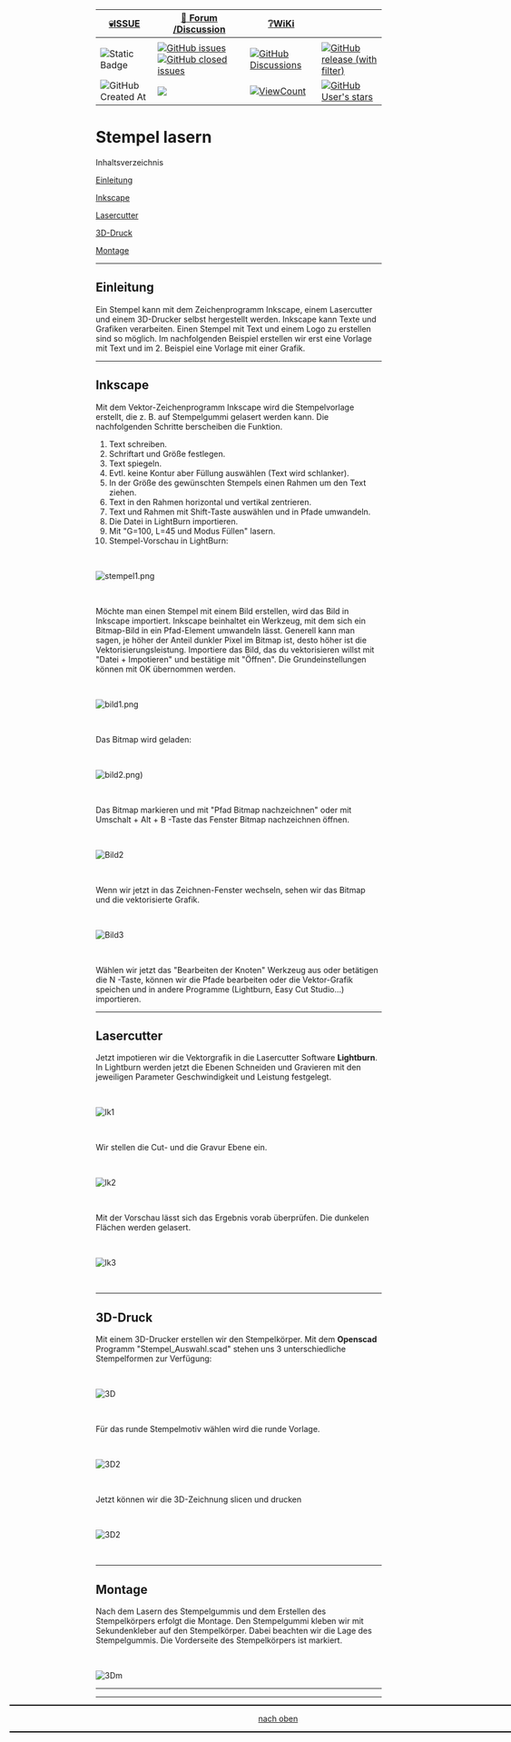 <a name="oben"></a>

<div align="center">

|[:skull:ISSUE](https://github.com/frankyhub/Stempel-lasern/issues?q=is%3Aissue)|[:speech_balloon: Forum /Discussion](https://github.com/frankyhub/Stempel-lasern/discussions)|[:grey_question:WiKi](https://github.com/frankyhub/Stempel-lasern/wiki)||
|--|--|--|--|
| | | | |
|![Static Badge](https://img.shields.io/badge/RepoNr.:-%2009-blue)|<a href="https://github.com/frankyhub/Stempel-lasern/issues">![GitHub issues](https://img.shields.io/github/issues/frankyhub/Stempel-lasern)![GitHub closed issues](https://img.shields.io/github/issues-closed/frankyhub/Stempel-lasern)|<a href="https://github.com/frankyhub/Stempel-lasern/discussions">![GitHub Discussions](https://img.shields.io/github/discussions/frankyhub/Stempel-lasern)|<a href="https://github.com/frankyhub/Stempel-lasern/releases">![GitHub release (with filter)](https://img.shields.io/github/v/release/frankyhub/Stempel-lasern)|
|![GitHub Created At](https://img.shields.io/github/created-at/frankyhub/Stempel-lasern)| <a href="https://github.com/frankyhub/Stempel-lasern/pulse" alt="Activity"><img src="https://img.shields.io/github/commit-activity/m/badges/shields" />| <a href="https://github.com/frankyhub/Stempel-lasern/graphs/traffic"><img alt="ViewCount" src="https://views.whatilearened.today/views/github/frankyhub/github-clone-count-badge.svg">  |<a href="https://github.com/frankyhub?tab=stars"> ![GitHub User's stars](https://img.shields.io/github/stars/frankyhub)|
</div>







# Stempel lasern

Inhaltsverzeichnis

[Einleitung](/README.md#Einleitung)

[Inkscape](/README.md#Inkscape)

[Lasercutter](/README.md#Lasercutter)

[3D-Druck](/README.md#3D-Druck)

[Montage](/README.md#Montage)

----------


## Einleitung
Ein Stempel kann mit dem Zeichenprogramm Inkscape, einem Lasercutter und einem 3D-Drucker selbst hergestellt werden.
Inkscape kann Texte und Grafiken verarbeiten. Einen Stempel mit Text und einem Logo zu erstellen sind so möglich. 
Im nachfolgenden Beispiel erstellen wir erst eine Vorlage mit Text und im 2. Beispiel eine Vorlage mit einer Grafik.

---

## Inkscape
Mit dem Vektor-Zeichenprogramm Inkscape wird die Stempelvorlage erstellt, die z. B. auf Stempelgummi gelasert werden kann. Die nachfolgenden Schritte berscheiben die Funktion.

1. Text schreiben.
2. Schriftart und Größe festlegen.
3. Text spiegeln.
4. Evtl. keine Kontur aber Füllung auswählen (Text wird schlanker).
5. In der Größe des gewünschten Stempels einen Rahmen um den Text ziehen.
6. Text in den Rahmen horizontal und vertikal zentrieren.
7. Text und Rahmen mit Shift-Taste auswählen und in Pfade umwandeln.
8. Die Datei in LightBurn importieren.
9. Mit "G=100, L=45 und Modus Füllen" lasern.
10. Stempel-Vorschau in LightBurn:

   <br>  

![stempel1.png](/pic/stempel1.png)

<br>

Möchte man einen Stempel mit einem Bild erstellen, wird das Bild in Inkscape importiert. 
Inkscape beinhaltet ein Werkzeug, mit dem sich ein Bitmap-Bild in ein Pfad-Element umwandeln lässt. Generell kann man sagen, je höher der Anteil dunkler Pixel im Bitmap ist, desto höher ist die Vektorisierungsleistung.
Importiere das Bild, das du vektorisieren willst mit "Datei + Impotieren" und bestätige mit "Öffnen".
Die Grundeinstellungen können mit OK übernommen werden.

<br>

![bild1.png](/pic/bild1.png)

<br>

Das Bitmap wird geladen:

<br>

![bild2.png](/pic/bild2a.png))

<br>

Das Bitmap markieren und mit "Pfad Bitmap nachzeichnen" oder mit  Umschalt  +  Alt  +  B  -Taste das Fenster Bitmap nachzeichnen öffnen.

<br>

![Bild2](/pic/bild2.png)

<br>


Wenn wir jetzt in das Zeichnen-Fenster wechseln, sehen wir das Bitmap und die vektorisierte Grafik.

<br>

![Bild3](/pic/bild4.png)

<br>

Wählen wir jetzt das "Bearbeiten der Knoten" Werkzeug aus oder betätigen die  N  -Taste, können wir die Pfade bearbeiten oder die Vektor-Grafik speichen und in andere Programme (Lightburn, Easy Cut Studio...) importieren.

---

## Lasercutter
Jetzt impotieren wir die Vektorgrafik in die Lasercutter Software **Lightburn**. In Lightburn werden jetzt die Ebenen Schneiden und Gravieren mit den jeweiligen Parameter Geschwindigkeit und Leistung festgelegt. 

<br>

![lk1](/pic/lk1.png)

<br>

Wir stellen die Cut- und die Gravur Ebene ein.

<br>

![lk2](/pic/lk2.png)

<br>


Mit der Vorschau lässt sich das Ergebnis vorab überprüfen. Die dunkelen Flächen werden gelasert.

<br>

![lk3](/pic/lk3.png)

<br>

---

## 3D-Druck
Mit einem 3D-Drucker erstellen wir den Stempelkörper. Mit dem **Openscad** Programm  "Stempel_Auswahl.scad" stehen uns 3 unterschiedliche Stempelformen zur Verfügung:

<br>

![3D](/pic/3d.png)

<br>


Für das runde Stempelmotiv wählen wird die runde Vorlage.

<br>

![3D2](/pic/3d2.png)

<br>

Jetzt können wir die 3D-Zeichnung slicen und drucken

<br>

![3D2](/pic/3dsl1.png)

<br>


---

## Montage
Nach dem Lasern des Stempelgummis und dem Erstellen des Stempelkörpers erfolgt die Montage. Den Stempelgummi kleben wir mit Sekundenkleber auf den Stempelkörper. Dabei beachten wir die Lage des Stempelgummis. 
Die Vorderseite des Stempelkörpers ist markiert.

<br>

![3Dm](/pic/3dm.png)




---

<div style="position:absolute; left:2cm; ">   
<ol class="breadcrumb" style="border-top: 2px solid black;border-bottom:2px solid black; height: 45px; width: 900px;"> <p align="center"><a href="#oben">nach oben</a></p></ol>
</div>  

---



